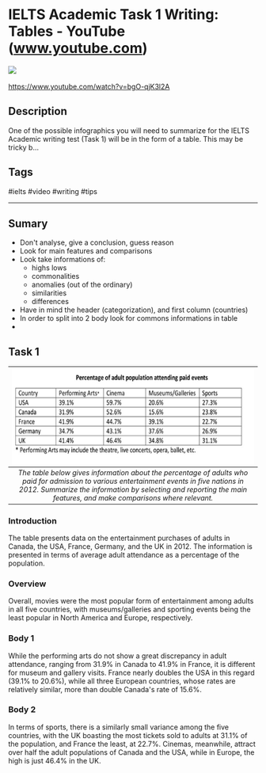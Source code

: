 # IELTS Academic Task 1 Writing: Tables - YouTube (www.youtube.com)

![](https://img.youtube.com/vi/bgO-qjK3l2A/maxresdefault.jpg)

<https://www.youtube.com/watch?v=bgO-qjK3l2A>

## Description

One of the possible infographics you will need to summarize for the IELTS Academic writing test (Task 1) will be in the form of a table. This may be tricky b...

## Tags

#ielts #video #writing #tips

------------------------------------------------------------------------

## Sumary
- Don't analyse, give a conclusion, guess reason
- Look for main features and comparisons
- Look take informations of:
  - highs lows
  - commonalities
  - anomalies (out of the ordinary)
  - similarities
  - differences
- Have in mind the header (categorization), and first column (countries)
- In order to split into 2 body look for commons informations in table
- 

## Task 1

| ![](../images/207fa2e6-bca2-4e48-a3af-3dec0fbc6eed.png) |
| :---: |
| *The table below gives information about the percentage of adults who paid for admission to various entertainment events in five nations in 2012. Summarize the information by selecting and reporting the main features, and make comparisons where relevant.* |

### Introduction
The table presents data on the entertainment purchases of adults in Canada, the USA, France, Germany, and the UK in 2012. The information is presented in terms of average adult attendance as a percentage of the population.

### Overview
Overall, movies were the most popular form of entertainment among adults in all five countries, with museums/galleries and sporting events being the least popular in North America and Europe, respectively.

### Body  1
While the performing arts do not show a great discrepancy in adult attendance, ranging from 31.9% in Canada to 41.9% in France, it is different for museum and gallery visits. France nearly doubles the USA in this regard (39.1% to 20.6%), while all three European countries, whose rates are relatively similar, more than double Canada's rate of 15.6%.

### Body 2
In terms of sports, there is a similarly small variance among the five countries, with the UK boasting the most tickets sold to adults at 31.1% of the population, and France the least, at 22.7%. Cinemas, meanwhile, attract over half the adult populations of Canada and the USA, while in Europe, the high is just 46.4% in the UK.
